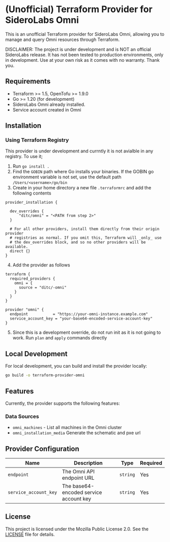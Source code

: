 # (Unofficial) Terraform Provider for SideroLabs Omni

This is an unofficial Terraform provider for SideroLabs Omni, allowing you to manage and query Omni resources through Terraform.

DISCLAIMER: The project is under development and is NOT an official SideroLabs release. It has not been tested to production
environments, only in development. Use at your own risk as it comes with no warranty. Thank you.

## Requirements

- Terraform >= 1.5, OpenTofu >= 1.9.0
- Go >= 1.20 (for development)
- SideroLabs Omni already installed. 
- Service account created in Omni 

## Installation

### Using Terraform Registry

This provider is under development and currntly it is not avialble in any registry. To use it;

1. Run `go install .`
2. Find the `GOBIN` path where Go installs your binaries. If the GOBIN go environment variable is not set, use the default path `/Users/<username>/go/bin`
3. Create in your home directory a new file `.terraformrc` and add the following contents
```
provider_installation {

  dev_overrides {
      "ditc/omni" = "<PATH from step 2>"
  }

  # For all other providers, install them directly from their origin provider
  # registries as normal. If you omit this, Terraform will _only_ use
  # the dev_overrides block, and so no other providers will be available.
  direct {}
}
```
4. Add the provider as follows

```hcl
terraform {
  required_providers {
    omni = {
      source = "ditc/-omni"
    }
  }
}

provider "omni" {
  endpoint           = "https://your-omni-instance.example.com"
  service_account_key = "your-base64-encoded-service-account-key"
}
```
5. Since this is a development override, do not run init as it is not going to work. Run `plan` and `apply` commands directly

## Local Development

For local development, you can build and install the provider locally:

```bash
go build -o terraform-provider-omni
```

## Features

Currently, the provider supports the following features:

### Data Sources

- `omni_machines` - List all machines in the Omni cluster
- `omni_installation_media` Generate the schematic and pxe url

## Provider Configuration

| Name | Description | Type | Required |
|------|-------------|------|----------|
| `endpoint` | The Omni API endpoint URL | `string` | Yes |
| `service_account_key` | The base64-encoded service account key | `string` | Yes |

## License

This project is licensed under the Mozilla Public License 2.0. See the [LICENSE](LICENSE) file for details.

